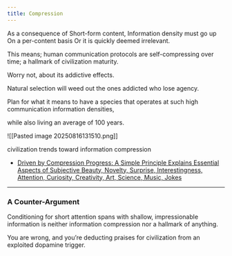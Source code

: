 ```yaml
---
title: Compression
---
```


As a consequence of 
Short-form content, 
Information density must go up 
On a per-content basis
Or it is quickly deemed irrelevant.


This means;
human communication protocols 
are self-compressing 
over time; 
a hallmark of civilization maturity.

Worry not,
about its addictive effects. 

Natural selection will weed out 
the ones addicted 
who lose agency.

Plan for what it means
to have a species that operates
at such high communication information densities, 

while also living 
an average of 100 years.

![[Pasted image 20250816131510.png]]

civilization trends toward information compression

- [Driven by Compression Progress: A Simple Principle Explains Essential Aspects of Subjective Beauty, Novelty, Surprise, Interestingness, Attention, Curiosity, Creativity, Art, Science, Music, Jokes](https://arxiv.org/abs/0812.4360)


---

### A Counter-Argument

Conditioning for short attention spans with shallow, impressionable information is neither information compression nor a hallmark of anything.

You are wrong, and you’re deducting praises for civilization from an exploited dopamine trigger.
